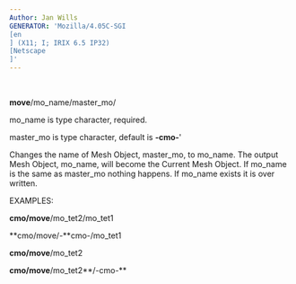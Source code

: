 ```yaml
---
Author: Jan Wills
GENERATOR: 'Mozilla/4.05C-SGI 
[en
] (X11; I; IRIX 6.5 IP32) 
[Netscape
]'
---
```


  

 **move**/mo\_name/master\_mo/

  mo\_name is type character, required.

  master\_mo is type character, default is **-cmo-**'

  Changes the name of Mesh Object, master\_mo, to mo\_name. The output
  Mesh Object, mo\_name, will become the Current Mesh Object. If
  mo\_name is the same as master\_mo nothing happens. If mo\_name
  exists it is over written.

 EXAMPLES:

  **cmo/move**/mo\_tet2/mo\_tet1

  **cmo/move/-**cmo-/mo\_tet1

  **cmo/move**/mo\_tet2

  **cmo/move**/mo\_tet2**/-cmo-**
